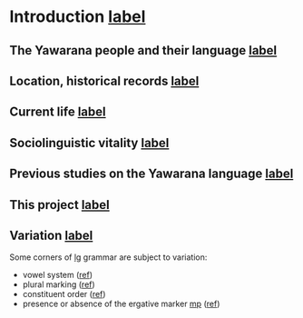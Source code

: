 # Introduction [label](intro)

## The Yawarana people and their language [label](sec:people)

## Location, historical records [label](sec:context)

## Current life [label](sec:currentlife)

## Sociolinguistic vitality [label](sec:vitality)

## Previous studies on the Yawarana language [label](sec:previous)

## This project [label](sec:thisproject)

## Variation [label](sec:variation)
Some corners of [lg](yab) grammar are subject to variation:

* vowel system ([ref](sec:vowels))
* plural marking ([ref](number))
* constituent order ([ref](wordorder))
* presence or absence of the ergative marker [mp](ya-erg) ([ref](simpleverb))
